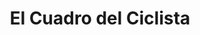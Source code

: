 ---
title: "El Cuadro del Ciclista"
url: /puerto-la-cruz/el-cuadro-del-ciclista/
shop: bicicleta
---